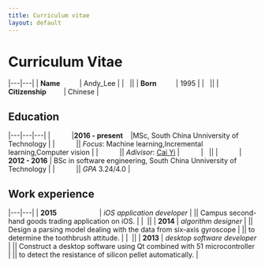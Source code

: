 ```yaml
---
title: Curriculum vitae
layout: default
---
```


# Curriculum Vitae

|---|---|
| **Name**&nbsp;&nbsp;&nbsp;&nbsp;&nbsp;&nbsp;&nbsp;&nbsp;&nbsp; | Andy_Lee |
| &nbsp; ||
| **Born**&nbsp;&nbsp;&nbsp;&nbsp;&nbsp;&nbsp;&nbsp;&nbsp;&nbsp; | 1995 |
| &nbsp; ||
| **Citizenship**&nbsp;&nbsp;&nbsp;&nbsp;&nbsp;&nbsp;&nbsp;&nbsp; | Chinese |

## Education

|---|---|---|
| &nbsp;&nbsp;&nbsp;&nbsp;&nbsp;&nbsp;&nbsp;&nbsp;&nbsp; |**2016 - present**&nbsp;&nbsp;&nbsp; |MSc, South China Unniversity of Technology |
| &nbsp;&nbsp;&nbsp;&nbsp;&nbsp;&nbsp;&nbsp;&nbsp;&nbsp; || *Focus*: Machine learning,Incremental learning,Computer vision |
| &nbsp;&nbsp;&nbsp;&nbsp;&nbsp;&nbsp;&nbsp;&nbsp;&nbsp; || *Adivisor*: [Cai Yi](http://www2.scut.edu.cn/s/87/t/75/34/a2/info79010.htm)
| &nbsp;&nbsp;&nbsp;&nbsp;&nbsp;&nbsp;&nbsp;&nbsp;&nbsp; | &nbsp; ||
| &nbsp;&nbsp;&nbsp;&nbsp;&nbsp;&nbsp;&nbsp;&nbsp;&nbsp; | **2012 - 2016** | BSc in software engineering, South China Unniversity of Technology |
| &nbsp;&nbsp;&nbsp;&nbsp;&nbsp;&nbsp;&nbsp;&nbsp;&nbsp; || *GPA* 3.24/4.0 |

## Work experience

|---|---|
| **2015**&nbsp;&nbsp;&nbsp;&nbsp;&nbsp;&nbsp;&nbsp;&nbsp;&nbsp;&nbsp;&nbsp;&nbsp;&nbsp;&nbsp;&nbsp;&nbsp;&nbsp;&nbsp;&nbsp;&nbsp;&nbsp; | *iOS application developer* |
|| Campus second-hand goods trading application on iOS. |
| &nbsp;||
| **2014** | *algorithm designer* |
|| Design a parsing model dealing with the data from six-axis gyroscope |
|| to determine the toothbrush attitude. |
| &nbsp;||
| **2013** | *desktop software developer* |
|| Construct a desktop software using Qt combined with 51 microcontroller |
|| to detect the resistance of silicon pellet automatically. |

